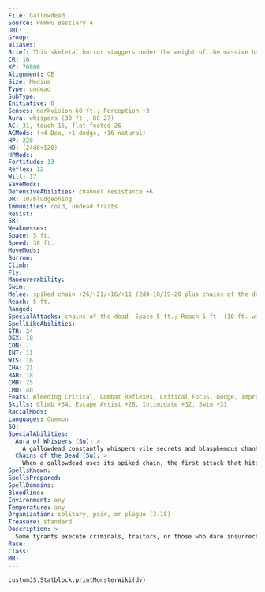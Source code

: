 ```yaml
---
File: Gallowdead
Source: PFRPG Bestiary 4
URL: 
Group: 
aliases: 
Brief: This skeletal horror staggers under the weight of the massive hook and chain impaling the bones of its midsection.
CR: 16
XP: 76800
Alignment: CE
Size: Medium
Type: undead
SubType: 
Initiative: 8
Senses: darkvision 60 ft.; Perception +3
Aura: whispers (30 ft., DC 27)
AC: 31, touch 15, flat-footed 26
ACMods: (+4 Dex, +1 dodge, +16 natural)
HP: 228
HD: (24d8+120)
HPMods: 
Fortitude: 13
Reflex: 12
Will: 17
SaveMods: 
DefensiveAbilities: channel resistance +6
DR: 10/bludgeoning
Immunities: cold, undead traits
Resist: 
SR: 
Weaknesses: 
Space: 5 ft.
Speed: 30 ft.
MoveMods: 
Burrow: 
Climb: 
Fly: 
Maneuverability: 
Swim: 
Melee: spiked chain +26/+21/+16/+11 (2d4+10/19-20 plus chains of the dead) or 2 claws +25 (2d8+7)
Reach: 5 ft.
Ranged: 
SpecialAttacks: chains of the dead  Space 5 ft.; Reach 5 ft. (10 ft. with spiked chain)
SpellLikeAbilities: 
STR: 24
DEX: 19
CON: -
INT: 11
WIS: 16
CHA: 21
BAB: 18
CMB: 25
CMD: 40
Feats: Bleeding Critical, Combat Reflexes, Critical Focus, Dodge, Improved Critical (spiked chain), Improved Initiative, Improved Vital Strike, Lunge, Power Attack, Step Up, Vital Strike, Weapon Focus (spiked chain)
Skills: Climb +34, Escape Artist +28, Intimidate +32, Swim +31
RacialMods: 
Languages: Common
SQ: 
SpecialAbilities:
  Aura of Whispers (Su): >
    A gallowdead constantly whispers vile secrets and blasphemous chants. Any creature within 30 feet of a gallowdead must succeed at a DC 27 Will save or be shaken for 1d4 rounds. Already shaken creatures that fail this saving throw become nauseated by the secrets revealed. Each round, an affected creature can make a new Will save to recover from the effect-once a creature recovers from a gallowdead's whispers, it is immune to this ability for 24 hours. Each overlapping whisper aura from additional gallowdead increases the save DC by 2. This is a language-based sonic effect. The save DC is Charisma-based.
  Chains of the Dead (Su): >
    When a gallowdead uses its spiked chain, the first attack that hits a foe during the gallowdead's turn deals an extra 12d6 points of negative energy damage (Will DC 27 half). This has no effect on undead creatures. In addition, the gallowdead can make a free combat maneuver check against its target with a +4 racial bonus. If the check succeeds, the target becomes grappled, but the gallowdead doesn't gain the grappled condition. The gallowdead can make a free combat maneuver check each round to maintain its grip on the victim, but can't take any special grapple actions against the victim except the move special action. When grappling a victim in this way, the gallowdead can't attack with its spiked chain. The save DC is Charisma-based.
SpellsKnown: 
SpellsPrepared: 
SpellDomains: 
Bloodline: 
Environment: any
Temperature: any
Organization: solitary, pair, or plague (3-18)
Treasure: standard
Description: >
  Some tyrants execute criminals, traitors, or those who dare insurrection on the end of hooked and spiked chains. Leaving the criminal to painfully hang and rot sends a message to those who would dare commit the same crimes. Sometimes such savage deaths have a strange and terrible consequence: the victim rises, grabs the instrument of its execution, and becomes a servant of those who condemned it.
Race: 
Class: 
MR: 
---
```

```dataviewjs
customJS.Statblock.printMonsterWiki(dv)
```
